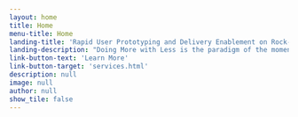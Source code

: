 ```yaml
---
layout: home
title: Home
menu-title: Home
landing-title: 'Rapid User Prototyping and Delivery Enablement on Rock-Solid Fundamentals'
landing-description: "Doing More with Less is the paradigm of the moment. Doing it faster is becoming ever more important. Through radical collaboration, we can help to validate product ideas at a rapid pace and improve software delivery times to hours - all on a solid core of well-crafted software."
link-button-text: 'Learn More'
link-button-target: 'services.html'
description: null
image: null
author: null
show_tile: false
---
```


